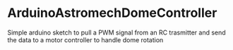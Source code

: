 # ArduinoAstromechDomeController
Simple arduino sketch to pull a PWM signal from an RC trasmitter and send the data to a motor controller to handle dome rotation
